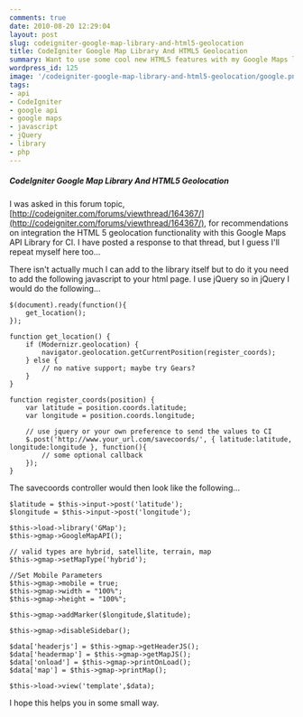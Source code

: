 ```yaml
---
comments: true
date: 2010-08-20 12:29:04
layout: post
slug: codeigniter-google-map-library-and-html5-geolocation
title: CodeIgniter Google Map Library And HTML5 Geolocation
summary: Want to use some cool new HTML5 features with my Google Maps library for CodeIgniter? Look here!
wordpress_id: 125
image: '/codeigniter-google-map-library-and-html5-geolocation/google.png'
tags:
- api
- CodeIgniter
- google api
- google maps
- javascript
- jQuery
- library
- php
---
```


#####  CodeIgniter Google Map Library And HTML5 Geolocation

I was asked in this forum topic, [http://codeigniter.com/forums/viewthread/164367/](http://codeigniter.com/forums/viewthread/164367/), for recommendations on integration the HTML 5 geolocation functionality with this Google Maps API Library for CI. I have posted a response to that thread, but I guess I'll repeat myself here too...

There isn't actually much I can add to the library itself but to do it you need to add the following javascript to your html page. I use jQuery so in jQuery I would do the following...

    $(document).ready(function(){
        get_location();
    });

    function get_location() {
        if (Modernizr.geolocation) {
            navigator.geolocation.getCurrentPosition(register_coords);
        } else {
            // no native support; maybe try Gears?
        }
    }

    function register_coords(position) {
        var latitude = position.coords.latitude;
        var longitude = position.coords.longitude;

        // use jquery or your own preference to send the values to CI
        $.post('http://www.your_url.com/savecoords/', { latitude:latitude, longitude:longitude }, function(){
            // some optional callback
        });
    }

The savecoords controller would then look like the following...

    $latitude = $this->input->post('latitude');
    $longitude = $this->input->post('longitude');

    $this->load->library('GMap');
    $this->gmap->GoogleMapAPI();

    // valid types are hybrid, satellite, terrain, map
    $this->gmap->setMapType('hybrid');

    //Set Mobile Parameters
    $this->gmap->mobile = true;
    $this->gmap->width = "100%";
    $this->gmap->height = "100%";

    $this->gmap->addMarker($longitude,$latitude);

    $this->gmap->disableSidebar();

    $data['headerjs'] = $this->gmap->getHeaderJS();
    $data['headermap'] = $this->gmap->getMapJS();
    $data['onload'] = $this->gmap->printOnLoad();
    $data['map'] = $this->gmap->printMap();

    $this->load->view('template',$data);

I hope this helps you in some small way.
